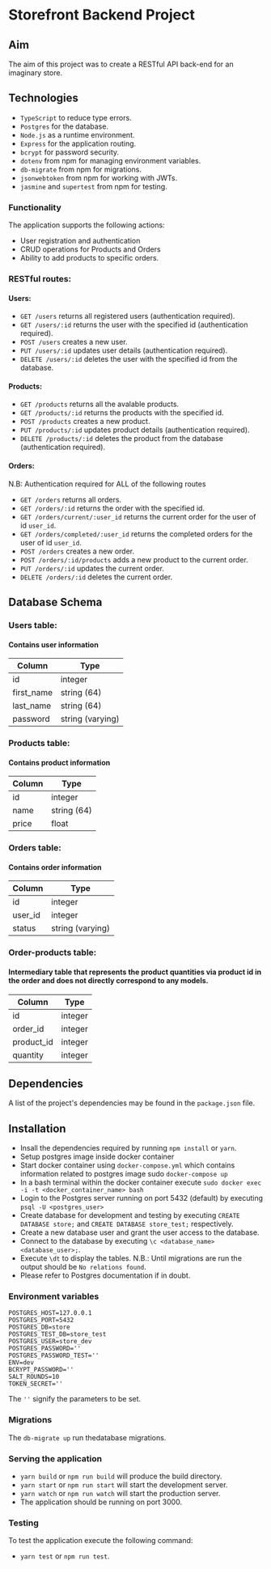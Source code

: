# Storefront Backend Project

## Aim
The aim of this project was to create a RESTful API back-end for an imaginary store.

## Technologies
* ``TypeScript`` to reduce type errors.
* ``Postgres`` for the database.
* ``Node.js`` as a runtime environment.
* ``Express`` for the application routing.
* ``bcrypt`` for password security.
* ``dotenv`` from npm for managing environment variables.
* ``db-migrate`` from npm for migrations.
* ``jsonwebtoken`` from npm for working with JWTs.
* ``jasmine`` and ``supertest`` from npm for testing.

### Functionality
The application supports the following actions:
* User registration and authentication
* CRUD operations for Products and Orders
* Ability to add products to specific orders. 

### RESTful routes:
#### Users:
* ``GET /users`` returns all registered users (authentication required).
* ``GET /users/:id`` returns the user with the specified id (authentication required).
* ``POST /users`` creates a new user.
* ``PUT /users/:id`` updates user details (authentication required).
* ``DELETE /users/:id`` deletes the user with the specified id from the database.

#### Products:
* ``GET /products`` returns all the avalable products.
* ``GET /products/:id`` returns the products with the specified id.
* ``POST /products`` creates a new product.
* ``PUT /products/:id`` updates product details (authentication required).
* ``DELETE /products/:id`` deletes the product from the database (authentication required).

#### Orders:
N.B: Authentication required for ALL of the following routes
* ``GET /orders`` returns all orders.
* ``GET /orders/:id`` returns the order with the specified id.
* ``GET /orders/current/:user_id`` returns the current order for the user of id ``user_id``.
* ``GET /orders/completed/:user_id`` returns the completed orders for the user of id ``user_id``.
* ``POST /orders`` creates a new order.
* ``POST /orders/:id/products`` adds a new product to the current order.
* ``PUT /orders/:id`` updates the current order.
* ``DELETE /orders/:id`` deletes the current order.

## Database Schema
### Users table:
#### Contains user information
| Column | Type | 
|--------|------|
| id     | integer|
| first_name | string (64) |
| last_name | string (64) |
| password | string (varying) |

### Products table:
#### Contains product information
| Column | Type | 
|--------|------|
| id | integer|
| name | string (64) |
| price | float |

### Orders table:
#### Contains order information
| Column | Type | 
|--------|------|
| id | integer |
| user_id | integer | 
| status | string (varying) | 

### Order-products table:
#### Intermediary table that represents the product quantities via product id in the order and does not directly correspond to any models.
| Column | Type |
|--------|------|
| id | integer |
| order_id | integer | 
| product_id | integer |
| quantity | integer |



## Dependencies
A list of the project's dependencies may be found in the ```package.json``` file.

## Installation
* Insall the dependencies required by running ```npm install``` or ```yarn```.
* Setup postgres image inside docker container
* Start docker container using ``docker-compose.yml`` which contains information related to postgres image sudo ``docker-compose up``
* In a bash terminal within the docker container execute ``sudo docker exec -i -t <docker_container_name> bash``
* Login to the Postgres server running on port 5432 (default) by executing ```psql -U <postgres_user>```
* Create database for development and testing by executing ```CREATE DATABASE store;``` and ```CREATE DATABASE store_test;``` respectively.
* Create a new database user and grant the user access to the database.
* Connect to the database by executing ```\c <database_name> <database_user>;```.
* Execute ``\dt`` to display the tables.
  N.B.: Until migrations are run the output should be ```No relations found```.
* Please refer to Postgres documentation if in doubt.

### Environment variables
```
POSTGRES_HOST=127.0.0.1
POSTGRES_PORT=5432
POSTGRES_DB=store
POSTGRES_TEST_DB=store_test
POSTGRES_USER=store_dev
POSTGRES_PASSWORD=''
POSTGRES_PASSWORD_TEST=''
ENV=dev
BCRYPT_PASSWORD=''
SALT_ROUNDS=10
TOKEN_SECRET=''
```
The ```''``` signify the parameters to be set.

### Migrations 
The ``db-migrate up`` run thedatabase migrations.

### Serving the application
* ``yarn build`` or ``npm run build`` will produce the build directory.
* ``yarn start`` or ```npm run start``` will start the development server.
* ```yarn watch``` or ```npm run watch``` will start the production server.
* The application should be running on port 3000.

### Testing
To test the application execute the following command:
* ``yarn test`` or ``npm run test``.
